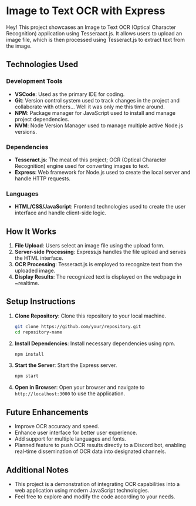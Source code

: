 # Image to Text OCR with Express

Hey! This project showcases an Image to Text OCR (Optical Character Recognition) application using Tesseraact.js. It allows users to upload an image file, which is then processed using Tesseract.js to extract text from the image.

## Technologies Used

### Development Tools
- **VSCode**: Used as the primary IDE for coding.
- **Git**: Version control system used to track changes in the project and collaborate with others... Well it was only me this time around.
- **NPM**: Package manager for JavaScript used to install and manage project dependencies.
- **NVM**: Node Version Manager used to manage multiple active Node.js versions.

### Dependencies
- **Tesseract.js**: The meat of this project; OCR (Optical Character Recognition) engine used for converting images to text.
- **Express**: Web framework for Node.js used to create the local server and handle HTTP requests.

### Languages
- **HTML/CSS/JavaScript**: Frontend technologies used to create the user interface and handle client-side logic.

## How It Works

1. **File Upload**: Users select an image file using the upload form.
2. **Server-side Processing**: Express.js handles the file upload and serves the HTML interface.
3. **OCR Processing**: Tesseract.js is employed to recognize text from the uploaded image.
4. **Display Results**: The recognized text is displayed on the webpage in ~realtime.

## Setup Instructions

1. **Clone Repository**: Clone this repository to your local machine.
   ```bash
   git clone https://github.com/your/repository.git
   cd repository-name
   ```

2. **Install Dependencies**: Install necessary dependencies using npm.
   ```bash
   npm install
   ```

3. **Start the Server**: Start the Express server.
   ```bash
   npm start
   ```

4. **Open in Browser**: Open your browser and navigate to `http://localhost:3000` to use the application.

## Future Enhancements

- Improve OCR accuracy and speed.
- Enhance user interface for better user experience.
- Add support for multiple languages and fonts.
- Planned feature to push OCR results directly to a Discord bot, enabling real-time dissemination of OCR data into designated channels.

## Additional Notes

- This project is a demonstration of integrating OCR capabilities into a web application using modern JavaScript technologies.
- Feel free to explore and modify the code according to your needs.

